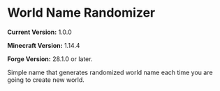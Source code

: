 # World Name Randomizer

**Current Version:** 1.0.0

**Minecraft Version:** 1.14.4

**Forge Version:** 28.1.0 or later.

Simple name that generates randomized world name each time you are going to create new world.